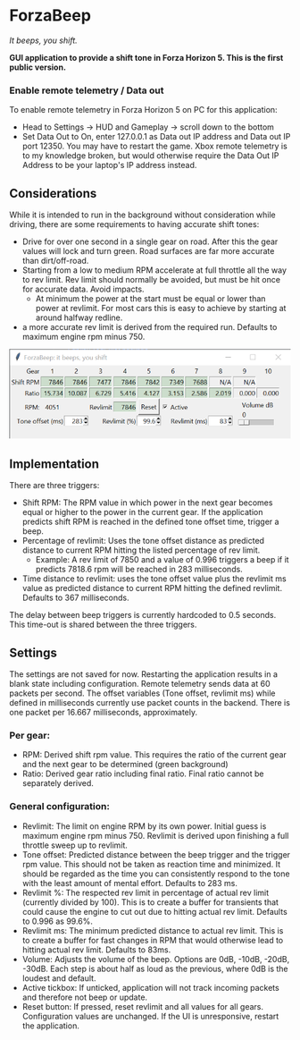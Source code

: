 # ForzaBeep
_It beeps, you shift._

**GUI application to provide a shift tone in Forza Horizon 5. This is the first public version.**

### Enable remote telemetry / Data out
To enable remote telemetry in Forza Horizon 5 on PC for this application: 
- Head to Settings -> HUD and Gameplay -> scroll down to the bottom
- Set Data Out to On, enter 127.0.0.1 as Data out IP address and Data out IP port 12350. You may have to restart the game. Xbox remote telemetry is to my knowledge broken, but would otherwise require the Data Out IP Address to be your laptop's IP address instead.

## Considerations
While it is intended to run in the background without consideration while driving, there are some requirements to having accurate shift tones:
- Drive for over one second in a single gear on road. After this the gear values will lock and turn green. Road surfaces are far more accurate than dirt/off-road.
- Starting from a low to medium RPM accelerate at full throttle all the way to rev limit. Rev limit should normally be avoided, but must be hit once for accurate data. Avoid impacts.
  - At minimum the power at the start must be equal or lower than power at revlimit. For most cars this is easy to achieve by starting at around halfway redline.
- a more accurate rev limit is derived from the required run. Defaults to maximum engine rpm minus 750.

![example v0.1 BMW M5 2018](images/sample-BMW-M5-2018-6.png)

## Implementation
There are three triggers:
- Shift RPM: The RPM value in which power in the next gear becomes equal or higher to the power in the current gear. If the application predicts shift RPM is reached in the defined tone offset time, trigger a beep.
- Percentage of revlimit: Uses the tone offset distance as predicted distance to current RPM hitting the listed percentage of rev limit.
  - Example: A rev limit of 7850 and a value of 0.996 triggers a beep if it predicts 7818.6 rpm will be reached in 283 milliseconds.
- Time distance to revlimit: uses the tone offset value plus the revlimit ms value as predicted distance to current RPM hitting the defined revlimit. Defaults to 367 milliseconds.

The delay between beep triggers is currently hardcoded to 0.5 seconds. This time-out is shared between the three triggers.

## Settings
The settings are not saved for now. Restarting the application results in a blank state including configuration.
Remote telemetry sends data at 60 packets per second. The offset variables (Tone offset, revlimit ms) while defined in milliseconds currently use packet counts in the backend. There is one packet per 16.667 milliseconds, approximately.

### Per gear:
- RPM: Derived shift rpm value. This requires the ratio of the current gear and the next gear to be determined (green background)
- Ratio: Derived gear ratio including final ratio. Final ratio cannot be separately derived.

### General configuration:
- Revlimit: The limit on engine RPM by its own power. Initial guess is maximum engine rpm minus 750. Revlimit is derived upon finishing a full throttle sweep up to revlimit.
- Tone offset: Predicted distance between the beep trigger and the trigger rpm value. This should not be taken as reaction time and minimized. It should be regarded as the time you can consistently respond to the tone with the least amount of mental effort. Defaults to 283 ms.
- Revlimit %: The respected rev limit in percentage of actual rev limit (currently divided by 100). This is to create a buffer for transients that could cause the engine to cut out due to hitting actual rev limit. Defaults to 0.996 as 99.6%.
- Revlimit ms: The minimum predicted distance to actual rev limit. This is to create a buffer for fast changes in RPM that would otherwise lead to hitting actual rev limit. Defaults to 83ms.
- Volume: Adjusts the volume of the beep. Options are 0dB, -10dB, -20dB, -30dB. Each step is about half as loud as the previous, where 0dB is the loudest and default.
- Active tickbox: If unticked, application will not track incoming packets and therefore not beep or update.
- Reset button: If pressed, reset revlimit and all values for all gears. Configuration values are unchanged. If the UI is unresponsive, restart the application.
